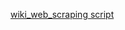 [wiki_web_scraping script](https://github.com/GBlanch/Python-with-BeautifulSoup-for-Web-Scraping/blob/main/0.wikipedia/web_scraping_wiki_05AUG2023.ipynb)

